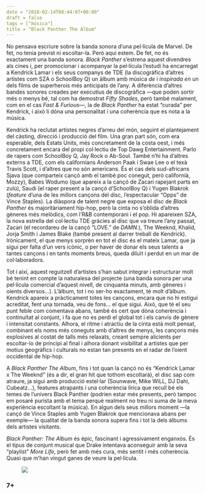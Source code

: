 ```yaml
---
date = "2018-02-14T08:44:07+00:00"
draft = false
tags = ["música"]
title = "Black Panther The Album"
---
```

No pensava escriure sobre la banda sonora d&rsquo;una pel&middot;l&iacute;cula de Marvel. De fet, no tenia previst ni escoltar-la. Per&ograve; aqu&iacute; estem. De fet, no &eacute;s exactament una banda sonora. *Black Panther* s&rsquo;estrena aquest divendres als cines i, per promocionar i acompanyar la pel&middot;l&iacute;cula l&rsquo;estudi ha encarregat a Kendrick Lamar i els seus companys de TDE (la discogr&agrave;fica d&rsquo;altres artistes com SZA o SchoolBoy Q) un &agrave;lbum amb m&uacute;sica *de* i *inspirada en* un dels films de superherois m&eacute;s anticipats de l&rsquo;any. A difer&egrave;ncia d&rsquo;altres bandes sonores creades per executius de discogr&agrave;fica &mdash;que poden sortir m&eacute;s o menys b&eacute;, tal com ha demostrat *Fifty Shades*, per&ograve; tamb&eacute; malament, com en el cas *Fast &amp; Furious*&mdash;, la de *Black Panther* ha estat &ldquo;curada&rdquo; per Kendrick, i aix&ograve; li d&oacute;na una personalitat i una coher&egrave;ncia que es nota a la m&uacute;sica.

<!-- more -->

Kendrick ha reclutat artistes negres d&rsquo;arreu del m&oacute;n, seguint el plantejament del c&agrave;sting, direcci&oacute; i producci&oacute; del film. Una gran part s&oacute;n, com era esperable, dels Estats Units, m&eacute;s concretament de la costa oest, i m&eacute;s concretament encara del propi col&middot;lectiu de Top Dawg Entertainment. Parlo de rapers com SchoolBoy Q, Jay Rock o Ab-Soul. Tamb&eacute; n&rsquo;hi ha d&rsquo;altres externs a TDE, com els californians Anderson Paak i Swae Lee o el tex&agrave; Travis Scott, i d&rsquo;altres que no s&oacute;n americans. &Eacute;s el cas dels sud-africans Sjava (que comparteix can&ccedil;&oacute; amb el tamb&eacute; poc conegut, per&ograve; californi&agrave;, Mozzy), Babes Wodumo (que apareix a la can&ccedil;&oacute; de Zacari rapejant parts en zul&uacute;), Saudi (el raper present a la can&ccedil;&oacute; d&rsquo;SchoolBoy Q) i Yugen Blakrok (*feature* d&rsquo;una de les millors can&ccedil;ons del disc, l&rsquo;espectacular &ldquo;Opps&rdquo; de Vince Staples). La di&agrave;spora de talent negre que exposa el disc de *Black Panther* &eacute;s majorit&agrave;riament hip-hop, per&ograve; la cinta no s&rsquo;oblida d&rsquo;altres g&egrave;neres m&eacute;s mel&ograve;dics, com l&rsquo;R&amp;B contemporani i el pop. Hi apareixen SZA, la nova estrella del col&middot;lectiu TDE gr&agrave;cies al disc que va treure l&rsquo;any passat, Zacari (el recordareu de la can&ccedil;&oacute; &ldquo;LOVE.&rdquo; de *DAMN.*), The Weeknd, Khalid, Jorja Smith i James Blake (tamb&eacute; present al darrer treball de Kendrick). Ir&ograve;nicament, el que menys sorpr&egrave;n en tot el disc &eacute;s el mateix Lamar, que ja sigui per falta d&rsquo;un vers ic&ograve;nic, o per haver de donar els seus talents a tantes can&ccedil;ons i en tants moments breus, queda dilu&iuml;t i perdut en un mar de col&middot;laboradors.

Tot i aix&iacute;, aquest reguitzell d&rsquo;artistes s&rsquo;han sabut integrar i estructurar molt b&eacute; tenint en compte la naturalesa del projecte (una banda sonora per una pel&middot;l&iacute;cula comercial d&rsquo;aquest nivell, de cinquanta minuts, amb g&egrave;neres i oients diversos&hellip;). L&rsquo;&agrave;lbum, tot i no ser-ho exactament, t&eacute; molt d&rsquo;&agrave;lbum. Kendrick apareix a pr&agrave;cticament totes les can&ccedil;ons, encara que no hi estigui acreditat, fent una tornada, veu de fons&hellip; el que sigui. Aix&ograve;, que t&eacute; el seu punt feble com comentava abans, tamb&eacute; &eacute;s cert que d&oacute;na coher&egrave;ncia i continu&iuml;tat al conjunt, i fa que no es perdi el global tot i els canvis de g&egrave;nere i intensitat constants. Alhora, el ritme i atractiu de la cinta est&agrave; molt pensat, combinant els noms m&eacute;s coneguts amb d&rsquo;altres de menys, les can&ccedil;ons m&eacute;s explosives al costat de talls m&eacute;s relaxats, creant sempre alicients per escoltar-lo de principi al final i alhora donant visibilitat a artistes que per motius geogr&agrave;fics i culturals no estan tan presents en el radar de l&rsquo;oient occidental de hip-hop.

A *Black Panther The Album*, fins i tot quan la can&ccedil;&oacute; no &eacute;s &ldquo;Kendrick Lamar x The Weeknd&rdquo; (&eacute;s a dir, el gran hit que tothom escoltar&agrave;), el disc sap com atraure, ja sigui amb producci&oacute; estel&middot;lar (Sounwave, Mike WiLL, DJ Dahi, Cubeatz&hellip;), features atrapants i una coher&egrave;ncia l&iacute;rica que recull b&eacute; els temes de l&rsquo;univers Black Panther (podrien estar m&eacute;s presents, per&ograve; tampoc em posar&eacute; purista amb el tema perqu&egrave; realment no treu ni suma de la meva experi&egrave;ncia escoltant la m&uacute;sica). En algun dels seus millors moment &mdash;la can&ccedil;&oacute; de Vince Staples amb Yugen Blakrok que mencionava abans per exemple&mdash; la qualitat de la banda sonora supera fins i tot la dels &agrave;lbums dels artistes visitants.

*Black Panther: The Album* &eacute;s &egrave;pic, fascinant i agressivament enganx&oacute;s. &Eacute;s el tipus de conjunt musical que Drake intentava aconseguir amb la seva &ldquo;playlist&rdquo; *More Life*, per&ograve; fet amb m&eacute;s cura, m&eacute;s sentit i m&eacute;s coher&egrave;ncia. Quasi que m&rsquo;han vingut ganes de veure la pel&middot;l&iacute;cula.

<figure class="tmblr-full" data-orig-height="407" data-orig-width="1200" data-orig-src="https://78.media.tumblr.com/18634a0ef9711de09f16461cf5371e03/tumblr_p44tw5WglX1u00ofno1_1280.png"><img id="splashFade" src="https://78.media.tumblr.com/77d9b3ccbecfdf59bf5e14b2a15c0307/tumblr_inline_p7k0i5P7eV1rf46cf_540.png" data-orig-height="407" data-orig-width="1200" data-orig-src="https://78.media.tumblr.com/18634a0ef9711de09f16461cf5371e03/tumblr_p44tw5WglX1u00ofno1_1280.png"></figure>

### 7+
